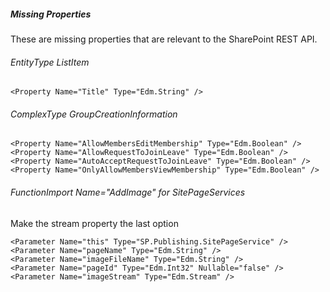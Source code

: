 ##### Missing Properties

These are missing properties that are relevant to the SharePoint REST API.

###### EntityType ListItem

```
<Property Name="Title" Type="Edm.String" />
```

###### ComplexType GroupCreationInformation

```
<Property Name="AllowMembersEditMembership" Type="Edm.Boolean" />
<Property Name="AllowRequestToJoinLeave" Type="Edm.Boolean" />
<Property Name="AutoAcceptRequestToJoinLeave" Type="Edm.Boolean" />
<Property Name="OnlyAllowMembersViewMembership" Type="Edm.Boolean" />
```

###### FunctionImport Name="AddImage" for SitePageServices

Make the stream property the last option

```
<Parameter Name="this" Type="SP.Publishing.SitePageService" />
<Parameter Name="pageName" Type="Edm.String" />
<Parameter Name="imageFileName" Type="Edm.String" />
<Parameter Name="pageId" Type="Edm.Int32" Nullable="false" />
<Parameter Name="imageStream" Type="Edm.Stream" />
```